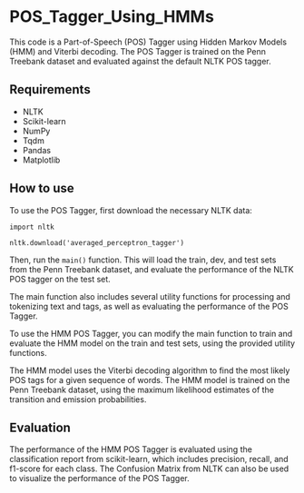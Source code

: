 # POS_Tagger_Using_HMMs

This code is a Part-of-Speech (POS) Tagger using Hidden Markov Models (HMM) and Viterbi decoding. The POS Tagger is trained on the Penn Treebank dataset and evaluated against the default NLTK POS tagger.

## Requirements

* NLTK
* Scikit-learn
* NumPy
* Tqdm
* Pandas
* Matplotlib

## How to use

To use the POS Tagger, first download the necessary NLTK data:

`import nltk`

`nltk.download('averaged_perceptron_tagger')`

Then, run the `main()` function. This will load the train, dev, and test sets from the Penn Treebank dataset, and evaluate the performance of the NLTK POS tagger on the test set.

The main function also includes several utility functions for processing and tokenizing text and tags, as well as evaluating the performance of the POS Tagger.

To use the HMM POS Tagger, you can modify the main function to train and evaluate the HMM model on the train and test sets, using the provided utility functions.

The HMM model uses the Viterbi decoding algorithm to find the most likely POS tags for a given sequence of words. The HMM model is trained on the Penn Treebank dataset, using the maximum likelihood estimates of the transition and emission probabilities.

## Evaluation

The performance of the HMM POS Tagger is evaluated using the classification report from scikit-learn, which includes precision, recall, and f1-score for each class. The Confusion Matrix from NLTK can also be used to visualize the performance of the POS Tagger.

